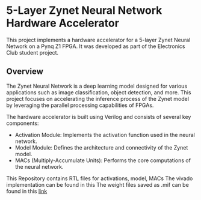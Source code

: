 # 5-Layer Zynet Neural Network Hardware Accelerator

This project implements a hardware accelerator for a 5-layer Zynet Neural Network on a Pynq Z1 FPGA. It was developed as part of the Electronics Club student project.

## Overview

The Zynet Neural Network is a deep learning model designed for various applications such as image classification, object detection, and more. This project focuses on accelerating the inference process of the Zynet model by leveraging the parallel processing capabilities of FPGAs.

The hardware accelerator is built using Verilog and consists of several key components:

- Activation Module: Implements the activation function used in the neural network.
- Model Module: Defines the architecture and connectivity of the Zynet model.
- MACs (Multiply-Accumulate Units): Performs the core computations of the neural network.

This Repository contains RTL files for activations, model, MACs
The vivado implementation can be found in this [](url)
The weight files saved as .mif can be found in this [link](https://drive.google.com/drive/folders/15szLCZFdRvnUMlb5YX9DcoSgq5tyce7Z?usp=sharing)
